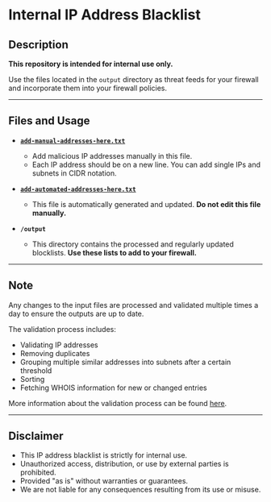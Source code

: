 # Internal IP Address Blacklist

## Description

**This repository is intended for internal use only.**

Use the files located in the `output` directory as threat feeds for your firewall and incorporate them into your firewall policies.

---

## Files and Usage

- **[`add-manual-addresses-here.txt`](add-manual-addresses-here.txt)**

  - Add malicious IP addresses manually in this file.
  - Each IP address should be on a new line. You can add single IPs and subnets in CIDR notation.

- **[`add-automated-addresses-here.txt`](add-automated-addresses-here.txt)**

  - This file is automatically generated and updated. **Do not edit this file manually.**

- **`/output`**
  - This directory contains the processed and regularly updated blocklists. **Use these lists to add to your firewall.**

---

## Note

Any changes to the input files are processed and validated multiple times a day to ensure the outputs are up to date.

The validation process includes:

- Validating IP addresses
- Removing duplicates
- Grouping multiple similar addresses into subnets after a certain threshold
- Sorting
- Fetching WHOIS information for new or changed entries

More information about the validation process can be found [here](URL_TO_OTHER_REPO).

---

## Disclaimer

- This IP address blacklist is strictly for internal use.
- Unauthorized access, distribution, or use by external parties is prohibited.
- Provided "as is" without warranties or guarantees.
- We are not liable for any consequences resulting from its use or misuse.
